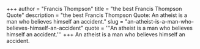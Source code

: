 +++
author = "Francis Thompson"
title = "the best Francis Thompson Quote"
description = "the best Francis Thompson Quote: An atheist is a man who believes himself an accident."
slug = "an-atheist-is-a-man-who-believes-himself-an-accident"
quote = '''An atheist is a man who believes himself an accident.'''
+++
An atheist is a man who believes himself an accident.
